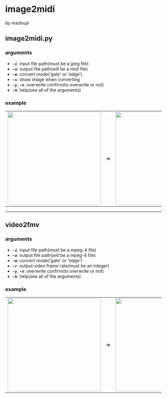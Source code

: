 # image2midi

by maohupi

## image2midi.py

### arguments
* ***`-i`***: input file path(must be a jpeg file)
* ***`-o`***: output file path(will be a midi file)
* ***`-m`***: convert mode('gate' or 'edge')
* ***`-s`***: show image when converting
* ***`-y`***, ***`-n`***: overwrite confirm(to overwrite or not)
* ***`-h`***: help(see all of the arguments)

### example
<table>
  <tbody>
    <tr>
      <td>
        <img src="https://user-images.githubusercontent.com/60348735/202878130-33d66fce-1b32-4066-a0fa-3480e8560fa7.png" width="300" height="300">
      </td>
      <td>
        =>
      </td>
      <td>
        <img src="https://user-images.githubusercontent.com/60348735/202878109-62f833d5-47a5-4e38-9584-8a1aa358431f.png" width="300" height="300">
      </td>
    </tr>
  </tbody>
</table>

<hr>

## video2fmv

### arguments
* ***`-i`***: input file path(must be a mpeg-4 file)
* ***`-o`***: output file path(will be a mpeg-4 file)
* ***`-m`***: convert mode('gate' or 'edge')
* ***`-r`***: output video frame rate(must be an integer)
* ***`-y`***, ***`-n`***: overwrite confirm(to overwrite or not)
* ***`-h`***: help(see all of the arguments)

### example
<table>
  <tbody>
    <tr>
      <td>
        <img src="https://user-images.githubusercontent.com/60348735/205419424-8ac19c6e-1f18-4356-a6e4-6b8bbb6aa2a2.gif" width="300" height="300">
      </td>
      <td>
        =>
      </td>
      <td>
        <img src="https://user-images.githubusercontent.com/60348735/205419754-24a0fa6e-0f5e-4992-86d1-3bc2975d05d4.gif" width="300" height="300">
      </td>
    </tr>
  </tbody>
</table>
